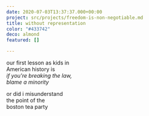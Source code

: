 ```yaml
---
date: 2020-07-03T13:37:37.000+00:00
project: src/projects/freedom-is-non-negotiable.md
title: without representation
color: "#433742"
deco: almond
featured: []

---
```

our first lesson as kids in  
American history is  
_if you're breaking the law,  
blame a minority_

or did i misunderstand  
the point of the  
boston tea party  
